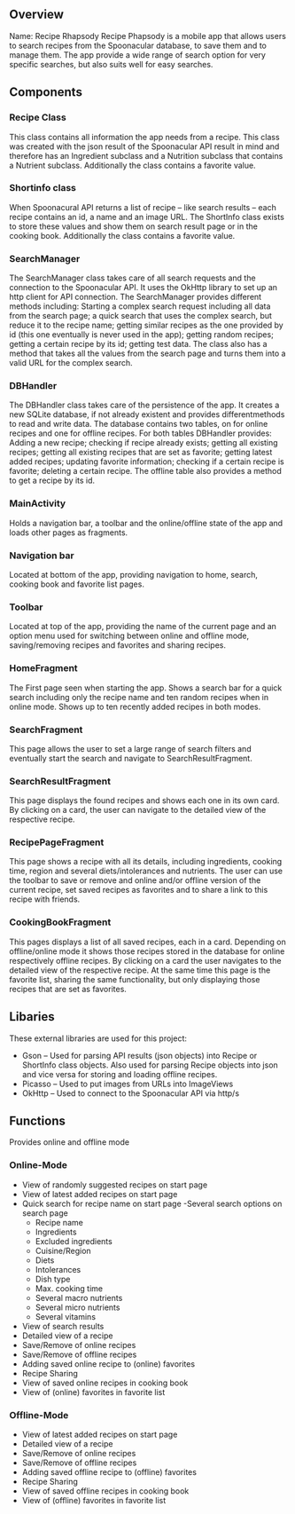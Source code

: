 ## Overview

  Name: Recipe Rhapsody
  Recipe Phapsody is a mobile app that allows users to search recipes from the Spoonacular database, to save them and to manage them. 
  The app provide a wide range of search option for very specific searches, but also suits well for easy searches.

## Components
 ### Recipe Class
This class contains all information the app needs from a recipe. This class was created with the json result of the Spoonacular API result in mind and therefore 
has an Ingredient subclass and a Nutrition subclass that contains a Nutrient subclass. Additionally the class contains a favorite value.

  ### Shortinfo class
When Spoonacural API returns a list of recipe – like search results – each recipe contains an id, a name and an image URL. 
The ShortInfo class exists to store these values and show them on search result page or in the cooking book. Additionally the class contains a favorite value. 
    
  ### SearchManager
The SearchManager class takes care of all search requests and the connection to the Spoonacular API. It uses the OkHttp library to set up an 
http client for API connection. The SearchManager provides different methods including: Starting a complex search request including all data from the search page; 
a quick search that uses the complex search, but reduce it to the recipe name; getting similar recipes as the one provided by id (this one eventually is never used 
in the app); getting random recipes; getting a certain recipe by its id; getting test data. 
The class also has a method that takes all the values from the search page and turns them into a valid URL for the complex search.
    
 ### DBHandler
The DBHandler class takes care of the persistence of the app. It creates a new SQLite database, 
if not already existent and provides differentmethods to read and write data.
The database contains two tables, on for online recipes and one for offline recipes. 
For both tables DBHandler provides: Adding a new recipe; checking if recipe already exists; getting all existing recipes; getting all existing recipes that 
are set as favorite; getting latest added recipes; updating favorite information; checking if a certain recipe is favorite; deleting a certain recipe. 
The offline table also provides a method to get a recipe by its id.
    
  ### MainActivity
Holds a navigation bar, a toolbar and the online/offline state of the app and loads other pages as fragments.
    
  ### Navigation bar
Located at bottom of the app, providing navigation to home, search, cooking book and favorite list pages.
    
  ### Toolbar
Located at top of the app, providing the name of the current page and an option menu used for switching between online and offline mode, saving/removing 
recipes and favorites and sharing recipes.
    
  ### HomeFragment
The First page seen when starting the app. Shows a search bar for a quick search including only the recipe name and ten random recipes when in online mode. 
Shows up to ten recently added recipes in both modes.
    
  ### SearchFragment
This page allows the user to set a large range of search filters and eventually start the search and navigate to SearchResultFragment.
    
  ### SearchResultFragment
This page displays the found recipes and shows each one in its own card.
By clicking on a card, the user can navigate to the detailed view of the respective recipe.
    
  ### RecipePageFragment
This page shows a recipe with all its details, including ingredients, cooking time, region and several diets/intolerances and nutrients. 
The user can use the toolbar to save or remove and online and/or offline version of the current recipe, set saved recipes as favorites and to share a link 
to this recipe with friends.
    
  ### CookingBookFragment
This pages displays a list of all saved recipes, each in a card. Depending on offline/online mode it shows those recipes stored in the database for online 
respectively offline recipes.
By clicking on a card the user navigates to the detailed view of the respective recipe.
At the same time this page is the favorite list, sharing the same functionality, but only displaying those recipes that are set as favorites.

## Libaries
These external libraries are used for this project:
  - Gson – Used for parsing API results (json objects) into Recipe or ShortInfo class objects.
      Also used for parsing Recipe objects into json and vice versa for storing and loading offline recipes.
  - Picasso – Used to put images from URLs into ImageViews
  - OkHttp – Used to connect to the Spoonacular API via http/s

## Functions
Provides online and offline mode
  
### Online-Mode
- View of randomly suggested recipes on start page
- View of latest added recipes on start page
- Quick search for recipe name on start page
	-Several search options on search page
	+ Recipe name
	+ Ingredients
	+ Excluded ingredients
	+ Cuisine/Region
	+ Diets
	+ Intolerances
	+ Dish type
	+ Max. cooking time
	+ Several macro nutrients
	+ Several micro nutrients
	+ Several vitamins
- View of search results
- Detailed view of a recipe
- Save/Remove of online recipes 
- Save/Remove of offline recipes
- Adding saved online recipe to (online) favorites
- Recipe Sharing
- View of saved online recipes in cooking book
- View of (online) favorites in favorite list

### Offline-Mode
- View of latest added recipes on start page 
- Detailed view of a recipe
- Save/Remove of online recipes 
- Save/Remove of offline recipes
- Adding saved offline recipe to (offline) favorites
- Recipe Sharing
- View of saved offline recipes in cooking book
- View of (offline) favorites in favorite list
